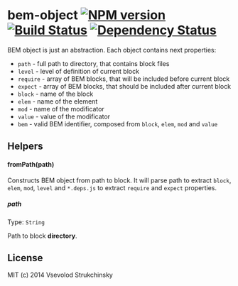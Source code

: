 # bem-object [![NPM version][npm-image]][npm-url] [![Build Status][travis-image]][travis-url] [![Dependency Status][depstat-image]][depstat-url]

BEM object is just an abstraction. Each object contains next properties:

 * `path` - full path to directory, that contains block files
 * `level` - level of definition of current block
 * `require` - array of BEM blocks, that will be included before current block
 * `expect` - array of BEM blocks, that should be included after current block
 * `block` - name of the block
 * `elem` - name of the element
 * `mod` - name of the modificator
 * `value` - value of the modificator
 * `bem` - valid BEM identifier, composed from `block`, `elem`, `mod` and `value`

## Helpers

#### fromPath(path)

Constructs BEM object from path to block. It will parse path to extract `block`, `elem`, `mod`, `level` and `*.deps.js` to extract `require` and `expect` properties.

##### path
Type: `String`

Path to block __directory__.

## License

MIT (c) 2014 Vsevolod Strukchinsky

[npm-url]: https://npmjs.org/package/bem-object
[npm-image]: https://badge.fury.io/js/bem-object.png

[travis-url]: http://travis-ci.org/floatdrop/bem-object
[travis-image]: https://travis-ci.org/floatdrop/bem-object.png?branch=master

[depstat-url]: https://david-dm.org/floatdrop/bem-object
[depstat-image]: https://david-dm.org/floatdrop/bem-object.png?theme=shields.io
